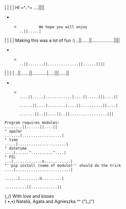 | | | |      		HI =^..^=				                                	....||||
 *   *      		We hope you will enjoy          			            ..||.....|
| | | | 		Making this was a lot of fun :)				                ..||......||..................||||
 *  *  							                                              ..||.......||..............||......||||
| | | |       						                                      	..||.......||............|.....|||......||
 *   *	                                                          ....||.....|............|....||.....|||....||
                                                                  ......||....|........|....||..........||....|
                                                                  .......||..||....||..||.................|||
  	Program requires modules:	            			                  ........||......||....||
	° appJar							                                          .......|..................|
	° time						                                      	      .....|......................|
	° datetime					                                        	  ....|......^..........^....|
	° PIL							                                              ...|.............o............|
	°''pip install (name of module)'' should do the trick   		    ....|.........................|
								                                                  ......|.........U.........|
								                                                  ..........||............||
	  	    
			

(\_/)				With love and kisses	
( •,•)				Natalia, Agata and Agnieszka ^^
(")_(")					
						 
